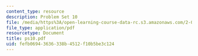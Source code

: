 ```yaml
---
content_type: resource
description: Problem Set 10
file: /media/https%3A/open-learning-course-data-rc.s3.amazonaws.com/2-003j-dynamics-and-vibration-13-013j-fall-2002/fefb06943636338b4512f10b5be3c124_ps10.pdf
file_type: application/pdf
resourcetype: Document
title: ps10.pdf
uid: fefb0694-3636-338b-4512-f10b5be3c124
---
```

